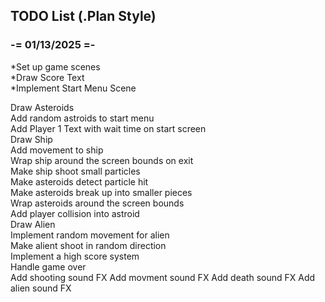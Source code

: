 ## TODO List (.Plan Style)

### -= 01/13/2025 =-
*Set up game scenes  
*Draw Score Text  
*Implement Start Menu Scene  

Draw Asteroids  
Add random astroids to start menu  
Add Player 1 Text with wait time on start screen  
Draw Ship  
Add movement to ship  
Wrap ship around the screen bounds on exit  
Make ship shoot small particles  
Make asteroids detect particle hit  
Make asteroids break up into smaller pieces  
Wrap asteroids around the screen bounds  
Add player collision into astroid  
Draw Alien  
Implement random movement for alien  
Make alient shoot in random direction  
Implement a high score system  
Handle game over  
Add shooting sound FX
Add movment sound FX
Add death sound FX
Add alien sound FX

